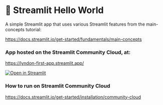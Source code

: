 # 🎈 Streamlit Hello World

A simple Streamlit app that uses various Streamlit features from the main-concepts tutorial:

https://docs.streamlit.io/get-started/fundamentals/main-concepts

### App hosted on the Streamlit Community Cloud, at:
https://lyndon-first-app.streamlit.app/

[![Open in Streamlit](https://static.streamlit.io/badges/streamlit_badge_black_white.svg)](https://lyndon-first-app.streamlit.app/)

### How to run on Streamlit Community Cloud

https://docs.streamlit.io/get-started/installation/community-cloud


